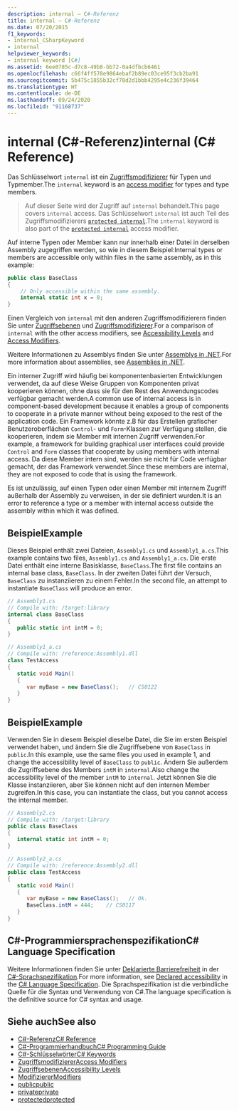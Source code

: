 ```yaml
---
description: internal – C#-Referenz
title: internal – C#-Referenz
ms.date: 07/20/2015
f1_keywords:
- internal_CSharpKeyword
- internal
helpviewer_keywords:
- internal keyword [C#]
ms.assetid: 6ee0785c-d7c8-49b8-bb72-0a4dfbcb6461
ms.openlocfilehash: c66f4ff578e9864ebaf2b89ec03ce95f3cb2ba91
ms.sourcegitcommit: 5b475c1855b32cf78d2d1bbb4295e4c236f39464
ms.translationtype: HT
ms.contentlocale: de-DE
ms.lasthandoff: 09/24/2020
ms.locfileid: "91168737"
---
```

# <a name="internal-c-reference"></a><span data-ttu-id="02585-103">internal (C#-Referenz)</span><span class="sxs-lookup"><span data-stu-id="02585-103">internal (C# Reference)</span></span>

<span data-ttu-id="02585-104">Das Schlüsselwort `internal` ist ein [Zugriffsmodifizierer](./access-modifiers.md) für Typen und Typmember.</span><span class="sxs-lookup"><span data-stu-id="02585-104">The `internal` keyword is an [access modifier](./access-modifiers.md) for types and type members.</span></span>
  
 > <span data-ttu-id="02585-105">Auf dieser Seite wird der Zugriff auf `internal` behandelt.</span><span class="sxs-lookup"><span data-stu-id="02585-105">This page covers `internal` access.</span></span> <span data-ttu-id="02585-106">Das Schlüsselwort `internal` ist auch Teil des Zugriffsmodifizierers [`protected internal`](./protected-internal.md).</span><span class="sxs-lookup"><span data-stu-id="02585-106">The `internal` keyword is also part of the [`protected internal`](./protected-internal.md) access modifier.</span></span>
  
<span data-ttu-id="02585-107">Auf interne Typen oder Member kann nur innerhalb einer Datei in derselben Assembly zugegriffen werden, so wie in diesem Beispiel:</span><span class="sxs-lookup"><span data-stu-id="02585-107">Internal types or members are accessible only within files in the same assembly, as in this example:</span></span>  
  
```csharp  
public class BaseClass
{  
    // Only accessible within the same assembly.
    internal static int x = 0;
}  
```  

 <span data-ttu-id="02585-108">Einen Vergleich von `internal` mit den anderen Zugriffsmodifizierern finden Sie unter [Zugriffsebenen](./accessibility-levels.md) und [Zugriffsmodifizierer](../../programming-guide/classes-and-structs/access-modifiers.md).</span><span class="sxs-lookup"><span data-stu-id="02585-108">For a comparison of `internal` with the other access modifiers, see [Accessibility Levels](./accessibility-levels.md) and [Access Modifiers](../../programming-guide/classes-and-structs/access-modifiers.md).</span></span>  
  
 <span data-ttu-id="02585-109">Weitere Informationen zu Assemblys finden Sie unter [Assemblys in .NET](../../../standard/assembly/index.md).</span><span class="sxs-lookup"><span data-stu-id="02585-109">For more information about assemblies, see [Assemblies in .NET](../../../standard/assembly/index.md).</span></span>  
  
 <span data-ttu-id="02585-110">Ein interner Zugriff wird häufig bei komponentenbasierten Entwicklungen verwendet, da auf diese Weise Gruppen von Komponenten privat kooperieren können, ohne dass sie für den Rest des Anwendungscodes verfügbar gemacht werden.</span><span class="sxs-lookup"><span data-stu-id="02585-110">A common use of internal access is in component-based development because it enables a group of components to cooperate in a private manner without being exposed to the rest of the application code.</span></span> <span data-ttu-id="02585-111">Ein Framework könnte z.B für das Erstellen grafischer Benutzeroberflächen `Control`- und `Form`-Klassen zur Verfügung stellen, die kooperieren, indem sie Member mit internen Zugriff verwenden.</span><span class="sxs-lookup"><span data-stu-id="02585-111">For example, a framework for building graphical user interfaces could provide `Control` and `Form` classes that cooperate by using members with internal access.</span></span> <span data-ttu-id="02585-112">Da diese Member intern sind, werden sie nicht für Code verfügbar gemacht, der das Framework verwendet.</span><span class="sxs-lookup"><span data-stu-id="02585-112">Since these members are internal, they are not exposed to code that is using the framework.</span></span>  
  
 <span data-ttu-id="02585-113">Es ist unzulässig, auf einen Typen oder einen Member mit internem Zugriff außerhalb der Assembly zu verweisen, in der sie definiert wurden.</span><span class="sxs-lookup"><span data-stu-id="02585-113">It is an error to reference a type or a member with internal access outside the assembly within which it was defined.</span></span>  
  
## <a name="example"></a><span data-ttu-id="02585-114">Beispiel</span><span class="sxs-lookup"><span data-stu-id="02585-114">Example</span></span>  

 <span data-ttu-id="02585-115">Dieses Beispiel enthält zwei Dateien, `Assembly1.cs` und `Assembly1_a.cs`.</span><span class="sxs-lookup"><span data-stu-id="02585-115">This example contains two files, `Assembly1.cs` and `Assembly1_a.cs`.</span></span> <span data-ttu-id="02585-116">Die erste Datei enthält eine interne Basisklasse, `BaseClass`.</span><span class="sxs-lookup"><span data-stu-id="02585-116">The first file contains an internal base class, `BaseClass`.</span></span> <span data-ttu-id="02585-117">In der zweiten Datei führt der Versuch, `BaseClass` zu instanziieren zu einem Fehler.</span><span class="sxs-lookup"><span data-stu-id="02585-117">In the second file, an attempt to instantiate `BaseClass` will produce an error.</span></span>  
  
```csharp  
// Assembly1.cs  
// Compile with: /target:library  
internal class BaseClass
{  
   public static int intM = 0;  
}  
```  
  
```csharp  
// Assembly1_a.cs  
// Compile with: /reference:Assembly1.dll  
class TestAccess
{  
   static void Main()
   {  
      var myBase = new BaseClass();   // CS0122  
   }  
}  
```  
  
## <a name="example"></a><span data-ttu-id="02585-118">Beispiel</span><span class="sxs-lookup"><span data-stu-id="02585-118">Example</span></span>  

 <span data-ttu-id="02585-119">Verwenden Sie in diesem Beispiel dieselbe Datei, die Sie im ersten Beispiel verwendet haben, und ändern Sie die Zugriffsebene von `BaseClass` in `public`.</span><span class="sxs-lookup"><span data-stu-id="02585-119">In this example, use the same files you used in example 1, and change the accessibility level of `BaseClass` to `public`.</span></span> <span data-ttu-id="02585-120">Ändern Sie außerdem die Zugriffsebene des Members `intM` in `internal`.</span><span class="sxs-lookup"><span data-stu-id="02585-120">Also change the accessibility level of the member `intM` to `internal`.</span></span> <span data-ttu-id="02585-121">Jetzt können Sie die Klasse instanziieren, aber Sie können nicht auf den internen Member zugreifen.</span><span class="sxs-lookup"><span data-stu-id="02585-121">In this case, you can instantiate the class, but you cannot access the internal member.</span></span>  
  
```csharp  
// Assembly2.cs  
// Compile with: /target:library  
public class BaseClass
{  
   internal static int intM = 0;  
}  
```  
  
```csharp  
// Assembly2_a.cs  
// Compile with: /reference:Assembly2.dll  
public class TestAccess
{  
   static void Main()
   {  
      var myBase = new BaseClass();   // Ok.  
      BaseClass.intM = 444;    // CS0117  
   }  
}  
```  
  
## <a name="c-language-specification"></a><span data-ttu-id="02585-122">C#-Programmiersprachenspezifikation</span><span class="sxs-lookup"><span data-stu-id="02585-122">C# Language Specification</span></span>  

<span data-ttu-id="02585-123">Weitere Informationen finden Sie unter [Deklarierte Barrierefreiheit](~/_csharplang/spec/basic-concepts.md#declared-accessibility) in der [C#-Sprachspezifikation](/dotnet/csharp/language-reference/language-specification/introduction).</span><span class="sxs-lookup"><span data-stu-id="02585-123">For more information, see [Declared accessibility](~/_csharplang/spec/basic-concepts.md#declared-accessibility) in the [C# Language Specification](/dotnet/csharp/language-reference/language-specification/introduction).</span></span> <span data-ttu-id="02585-124">Die Sprachspezifikation ist die verbindliche Quelle für die Syntax und Verwendung von C#.</span><span class="sxs-lookup"><span data-stu-id="02585-124">The language specification is the definitive source for C# syntax and usage.</span></span>
  
## <a name="see-also"></a><span data-ttu-id="02585-125">Siehe auch</span><span class="sxs-lookup"><span data-stu-id="02585-125">See also</span></span>

- [<span data-ttu-id="02585-126">C#-Referenz</span><span class="sxs-lookup"><span data-stu-id="02585-126">C# Reference</span></span>](../index.md)
- [<span data-ttu-id="02585-127">C#-Programmierhandbuch</span><span class="sxs-lookup"><span data-stu-id="02585-127">C# Programming Guide</span></span>](../../programming-guide/index.md)
- [<span data-ttu-id="02585-128">C#-Schlüsselwörter</span><span class="sxs-lookup"><span data-stu-id="02585-128">C# Keywords</span></span>](./index.md)
- [<span data-ttu-id="02585-129">Zugriffsmodifizierer</span><span class="sxs-lookup"><span data-stu-id="02585-129">Access Modifiers</span></span>](./access-modifiers.md)
- [<span data-ttu-id="02585-130">Zugriffsebenen</span><span class="sxs-lookup"><span data-stu-id="02585-130">Accessibility Levels</span></span>](./accessibility-levels.md)
- [<span data-ttu-id="02585-131">Modifizierer</span><span class="sxs-lookup"><span data-stu-id="02585-131">Modifiers</span></span>](index.md)
- [<span data-ttu-id="02585-132">public</span><span class="sxs-lookup"><span data-stu-id="02585-132">public</span></span>](./public.md)
- [<span data-ttu-id="02585-133">private</span><span class="sxs-lookup"><span data-stu-id="02585-133">private</span></span>](./private.md)
- [<span data-ttu-id="02585-134">protected</span><span class="sxs-lookup"><span data-stu-id="02585-134">protected</span></span>](./protected.md)
